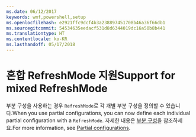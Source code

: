 ```yaml
---
ms.date: 06/12/2017
keywords: wmf,powershell,setup
ms.openlocfilehash: e2921ffc9dcf4b3a238897451708b46a36f66db1
ms.sourcegitcommit: 54534635eedacf531d8d6344019dc16a50b8b441
ms.translationtype: HT
ms.contentlocale: ko-KR
ms.lasthandoff: 05/17/2018
---
```

# <a name="support-for-mixed-refreshmode"></a><span data-ttu-id="41d33-102">혼합 RefreshMode 지원</span><span class="sxs-lookup"><span data-stu-id="41d33-102">Support for mixed RefreshMode</span></span>

<span data-ttu-id="41d33-103">부분 구성을 사용하는 경우 `RefreshMode`로 각 개별 부분 구성을 정의할 수 있습니다.</span><span class="sxs-lookup"><span data-stu-id="41d33-103">When you use partial configurations, you can now define each individual partial configuration with a `RefreshMode`.</span></span>
<span data-ttu-id="41d33-104">자세한 내용은 [부분 구성](https://msdn.microsoft.com/powershell/dsc/partialconfigs)을 참조하세요.</span><span class="sxs-lookup"><span data-stu-id="41d33-104">For more information, see [Partial configurations](https://msdn.microsoft.com/powershell/dsc/partialconfigs).</span></span>
